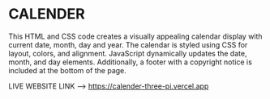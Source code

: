 # CALENDER

This HTML and CSS code creates a visually appealing calendar display with current date, month, day and year. The calendar is styled using CSS for layout, colors, and alignment. JavaScript dynamically updates the date, month, and day elements. Additionally, a footer with a copyright notice is included at the bottom of the page.

LIVE WEBSITE LINK --> https://calender-three-pi.vercel.app
